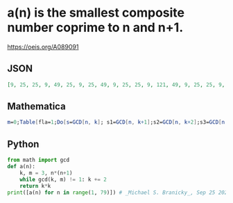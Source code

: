 # a\(n\) is the smallest composite number coprime to n and n\+1\.
https://oeis.org/A089091
## JSON
```JSON
[9, 25, 25, 9, 49, 25, 9, 25, 49, 9, 25, 25, 9, 121, 49, 9, 25, 25, 9, 121, 25, 9, 25, 49, 9, 25, 25, 9, 49, 49, 9, 25, 25, 9, 121, 25, 9, 25, 49, 9, 25, 25, 9, 49, 49, 9, 25, 25, 9, 49, 25, 9, 25, 49, 9, 25, 25, 9, 49, 49, 9, 25, 25, 9, 49, 25, 9, 25, 121, 9, 25, 25, 9, 49, 49, 9, 25, 25]
```
## Mathematica
```Mathematica
m=0;Table[fla=1;Do[s=GCD[n, k]; s1=GCD[n, k+1];s2=GCD[n, k+2];s3=GCD[n, k+3]; If[Equal[s, 1]&&Equal[s1, 1]&&!PrimeQ[n]&&!Equal[n, 1]&& Equal[fla, 1], m=m+1;Print[n];fla=0], {n, 1, 1000}], {k, 1, 256}]
```
## Python
```Python
from math import gcd
def a(n):
    k, m = 3, n*(n+1)
    while gcd(k, m) != 1: k += 2
    return k*k
print([a(n) for n in range(1, 79)]) # _Michael S. Branicky_, Sep 25 2021
```
